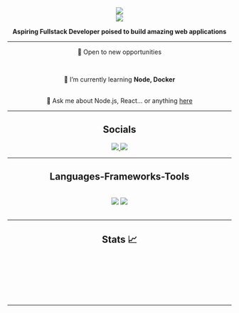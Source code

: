 <div align="center">
    <img src="https://github.com/shreyash-vishwasrao/shreyash-vishwasrao/assets/74005022/d99a9933-c791-46b8-a40e-3f3be6066e0e" />
    <br />
    <img src="https://visitor-badge.laobi.icu/badge?page_id=shreyash-vishwasrao.shreyash-vishwasrao" />
</div>
<p align="center"><strong>Aspiring Fullstack Developer poised to build amazing web applications</strong></p>

<hr />


<div align="center"> 
 <p>🔭 Open to new opportunities</p>
 <br />
 <p>🌱 I’m currently learning <strong>Node, Docker</strong></p>
 <br />
 💬 Ask me about Node.js, React... or anything <a href="https://github.com/shreyash-vishwasrao/shreyash-vishwasrao/issues">here</a>
 </p>
<!-- ⚡ Fun fact **Game of Thrones Night's Watch cloaks are made from Ikea rugs** -->
</div>

<hr />

<div align="center">
    <h2>Socials</h2>
    <a href="mailto:shreyashv0929@gmail.com" target="_blank">
        <img src="https://img.shields.io/badge/Gmail-333333?style=for-the-badge&logo=gmail&logoColor=red" />
    </a>
    <a href="https://www.linkedin.com/in/shreyashvishwasrao" target="_blank">
        <img src="https://img.shields.io/badge/LinkedIn-0077B5?style=for-the-badge&logo=linkedin&logoColor=white" target="_blank" />
    </a>
  <!-- <a href="https://salesp07.github.io" target="_blank" style="text-decoration: none">
     <img src="https://img.shields.io/badge/Portfolio-FF5722?style=for-the-badge&logo=todoist&logoColor=white" target="_blank" /> 
     sqlite, safari, google-chrome are other good icon options
  </a> -->
</div>

 <hr/>
 
<h2 align="center">Languages-Frameworks-Tools</h2>
<br/>
<div align="center">
    <img src="https://skillicons.dev/icons?i=html,css,javascript,python,typescript,c,java,nodejs,nextjs,express" />
    <img src="https://skillicons.dev/icons?i=mongodb,react,bootstrap,tailwind,figma,vscode,git,github,docker,mysql" /><br>
</div>

<br/>


<!--    <div align="center">
      <h2>🐍 My Contributions 🐍</h2>
      <br>
      <img alt="snake eating my contributions" src="https://raw.githubusercontent.com/salesp07/salesp07/output/github-contribution-grid-snake.svg" />
      
      <br/><br/><br/>
    </div>
-->

<hr/>

<h2 align="center">Stats 📈</h2>
<br>

<div align="center">
    <p>
        <a href="https://github.com/vn7n24fzkq/github-profile-summary-cards"><img src="https://raw.githubusercontent.com/vn7n24fzkq/github-profile-summary-cards-example/master/profile-summary-card-output/github_dark/0-profile-details.svg" alt=""></a>
        <a href="https://github.com/vn7n24fzkq/github-profile-summary-cards"><img src="https://raw.githubusercontent.com/vn7n24fzkq/github-profile-summary-cards-example/master/profile-summary-card-output/github_dark/1-repos-per-language.svg" alt=""></a>
        <a href="https://github.com/vn7n24fzkq/github-profile-summary-cards"><img src="https://raw.githubusercontent.com/vn7n24fzkq/github-profile-summary-cards-example/master/profile-summary-card-output/github_dark/2-most-commit-language.svg" alt=""></a>
        <a href="https://github.com/vn7n24fzkq/github-profile-summary-cards"><img src="https://raw.githubusercontent.com/vn7n24fzkq/github-profile-summary-cards-example/master/profile-summary-card-output/github_dark/3-stats.svg" alt=""></a>
        <a href="https://github.com/vn7n24fzkq/github-profile-summary-cards"><img src="https://raw.githubusercontent.com/vn7n24fzkq/github-profile-summary-cards-example/master/profile-summary-card-output/github_dark/4-productive-time.svg" alt=""></a>
    </p>
</div>

<br/><br/>

<hr/>
<br/>
